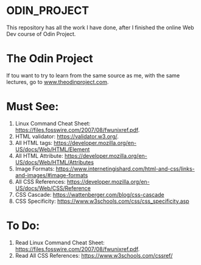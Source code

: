 # ODIN_PROJECT
This repository has all the work I have done, after I finished the online Web Dev course of Odin Project.

# The Odin Project
If tou want to try to learn from the same source as me, with the same lectures, go to www.theodinproject.com.

# Must See:
1. Linux Command Cheat Sheet: https://files.fosswire.com/2007/08/fwunixref.pdf.
2. HTML validator: https://validator.w3.org/.
3. All HTML tags: https://developer.mozilla.org/en-US/docs/Web/HTML/Element
4. All HTML Attribute: https://developer.mozilla.org/en-US/docs/Web/HTML/Attributes
5. Image Formats: https://www.internetingishard.com/html-and-css/links-and-images/#image-formats
6. All CSS References: https://developer.mozilla.org/en-US/docs/Web/CSS/Reference
7. CSS Cascade: https://wattenberger.com/blog/css-cascade
8. CSS Specificity: https://www.w3schools.com/css/css_specificity.asp

# To Do:
1. Read Linux Command Cheat Sheet: https://files.fosswire.com/2007/08/fwunixref.pdf.
2. Read All CSS References: https://www.w3schools.com/cssref/
